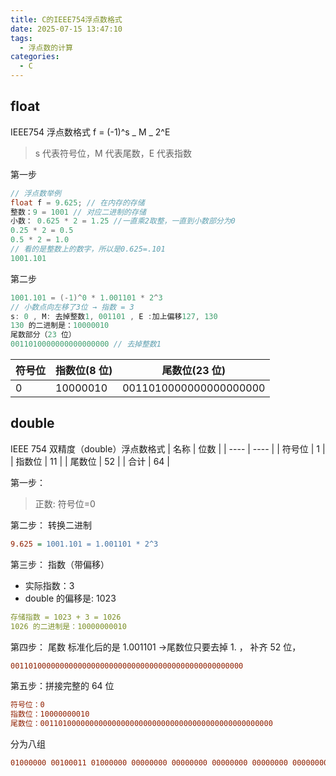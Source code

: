 ```yaml
---
title: C的IEEE754浮点数格式
date: 2025-07-15 13:47:10
tags:
  - 浮点数的计算
categories:
  - C
---
```


## float

IEEE754 浮点数格式
f = (-1)^s _ M _ 2^E

> s 代表符号位，M 代表尾数，E 代表指数

第一步

```c
// 浮点数举例
float f = 9.625; // 在内存的存储
整数：9 = 1001 // 对应二进制的存储
小数： 0.625 * 2 = 1.25 //一直乘2取整，一直到小数部分为0
0.25 * 2 = 0.5
0.5 * 2 = 1.0
// 看的是整数上的数字，所以是0.625=.101
1001.101
```

第二步

```c
1001.101 = (-1)^0 * 1.001101 * 2^3
// 小数点向左移了3位 → 指数 = 3
s: 0 , M: 去掉整数1, 001101 , E :加上偏移127, 130
130 的二进制是：10000010
尾数部分（23 位）
0011010000000000000000 // 去掉整数1
```

| 符号位 | 指数位(8 位) | 尾数位(23 位)          |
| ------ | ------------ | ---------------------- |
| 0      | 10000010     | 0011010000000000000000 |

## double

IEEE 754 双精度（double）浮点数格式
| 名称 | 位数 |
| ---- | ---- |
| 符号位 | 1 |
| 指数位 | 11 |
| 尾数位 | 52 |
| 合计 | 64 |

第一步：

> 正数: 符号位=0

第二步：
转换二进制

```ini
9.625 = 1001.101 = 1.001101 * 2^3
```

第三步：
指数（带偏移）

- 实际指数：3
- double 的偏移是: 1023

```yaml
存储指数 = 1023 + 3 = 1026
1026 的二进制是：10000000010
```

第四步：
尾数
标准化后的是 1.001101
->尾数位只要去掉 1. ， 补齐 52 位，

```ini
0011010000000000000000000000000000000000000000000000
```

第五步：拼接完整的 64 位

```ini
符号位：0
指数位：10000000010
尾数位：0011010000000000000000000000000000000000000000000000
```

分为八组

```ini
01000000 00100011 01000000 00000000 00000000 00000000 00000000 00000000
```
